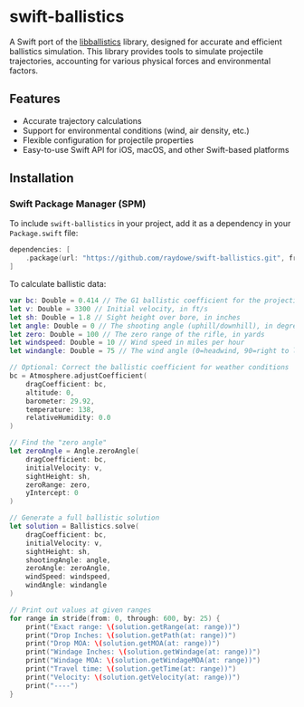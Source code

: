 # swift-ballistics

A Swift port of the [libballistics](https://github.com/grimwm/libballistics) library, designed for accurate and efficient ballistics simulation. This library provides tools to simulate projectile trajectories, accounting for various physical forces and environmental factors.

## Features

- Accurate trajectory calculations
- Support for environmental conditions (wind, air density, etc.)
- Flexible configuration for projectile properties
- Easy-to-use Swift API for iOS, macOS, and other Swift-based platforms

## Installation

### Swift Package Manager (SPM)

To include `swift-ballistics` in your project, add it as a dependency in your `Package.swift` file:

```swift
dependencies: [
    .package(url: "https://github.com/raydowe/swift-ballistics.git", from: "0.1.0")
]
```

To calculate ballistic data:
```swift
var bc: Double = 0.414 // The G1 ballistic coefficient for the projectile
let v: Double = 3300 // Initial velocity, in ft/s
let sh: Double = 1.8 // Sight height over bore, in inches
let angle: Double = 0 // The shooting angle (uphill/downhill), in degrees
let zero: Double = 100 // The zero range of the rifle, in yards
let windspeed: Double = 10 // Wind speed in miles per hour
let windangle: Double = 75 // The wind angle (0=headwind, 90=right to left, 180=tailwind, 270/-90=left to right)

// Optional: Correct the ballistic coefficient for weather conditions
bc = Atmosphere.adjustCoefficient(
    dragCoefficient: bc,
    altitude: 0,
    barometer: 29.92,
    temperature: 138,
    relativeHumidity: 0.0
)

// Find the "zero angle"
let zeroAngle = Angle.zeroAngle(
    dragCoefficient: bc,
    initialVelocity: v,
    sightHeight: sh,
    zeroRange: zero,
    yIntercept: 0
)

// Generate a full ballistic solution
let solution = Ballistics.solve(
    dragCoefficient: bc,
    initialVelocity: v,
    sightHeight: sh,
    shootingAngle: angle,
    zeroAngle: zeroAngle,
    windSpeed: windspeed,
    windAngle: windangle
)

// Print out values at given ranges
for range in stride(from: 0, through: 600, by: 25) {
    print("Exact range: \(solution.getRange(at: range))")
    print("Drop Inches: \(solution.getPath(at: range))")
    print("Drop MOA: \(solution.getMOA(at: range))")
    print("Windage Inches: \(solution.getWindage(at: range))")
    print("Windage MOA: \(solution.getWindageMOA(at: range))")
    print("Travel time: \(solution.getTime(at: range))")
    print("Velocity: \(solution.getVelocity(at: range))")
    print("----")
}
```
